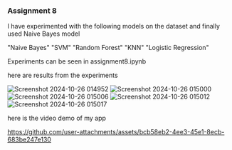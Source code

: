 ### Assignment 8
I have experimented with the following models on the dataset and finally used Naive Bayes model

"Naive Bayes" "SVM" "Random Forest" "KNN" "Logistic Regression"

Experiments can be seen in assignment8.ipynb

here are results from the experiments

![Screenshot 2024-10-26 014952](https://github.com/user-attachments/assets/5aae1b15-5775-40c6-8f27-a0dc8e3985b8)
![Screenshot 2024-10-26 015000](https://github.com/user-attachments/assets/c3713f8b-97ed-45a2-9211-056c996e505a)
![Screenshot 2024-10-26 015006](https://github.com/user-attachments/assets/05b730ec-c3a8-413e-80e2-5eb3ca2b996e)
![Screenshot 2024-10-26 015012](https://github.com/user-attachments/assets/039e10f4-f8c6-466f-8e79-c186ea158125)
![Screenshot 2024-10-26 015017](https://github.com/user-attachments/assets/7eea9786-e1f3-4f30-b8cd-50b5c429b59c)

here is the video demo of my app




https://github.com/user-attachments/assets/bcb58eb2-4ee3-45e1-8ecb-683be247e130

